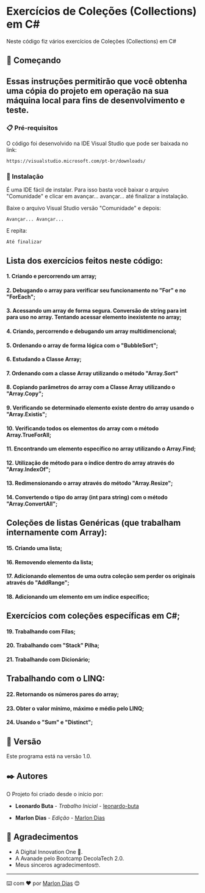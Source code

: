 # Exercícios de Coleções (Collections) em C#

Neste código fiz vários exercícios de Coleções (Collections) em C#

## 🚀 Começando

## Essas instruções permitirão que você obtenha uma cópia do projeto em operação na sua máquina local para fins de desenvolvimento e teste.



### 📋 Pré-requisitos

O código foi desenvolvido na IDE Visual Studio que pode ser baixada no link:

```
https://visualstudio.microsoft.com/pt-br/downloads/
```

### 🔧 Instalação

É uma IDE fácil de instalar. Para isso basta você baixar o arquivo "Comunidade" e clicar em avançar... avançar... até finalizar a instalação.

Baixe o arquivo Visual Studio versão "Comunidade" e depois:

```
Avançar... Avançar...
```

E repita:

```
Até finalizar
```

## Lista dos exercícios feitos neste código:

#### 1. Criando e percorrendo um array;
#### 2. Debugando o array para verificar seu funcionamento no "For" e no "ForEach";
#### 3. Acessando um array de forma segura. Conversão de string para int para uso no array. Tentando acessar elemento inexistente no array;
#### 4. Criando, percorrendo e debugando um array multidimencional;
#### 5. Ordenando o array de forma lógica com o "BubbleSort";
#### 6. Estudando a Classe Array;
#### 7. Ordenando com a classe Array utilizando o método "Array.Sort"
#### 8. Copiando parâmetros do array com a Classe Array utilizando o "Array.Copy";
#### 9. Verificando se determinado elemento existe dentro do array usando o "Array.Existis";
#### 10. Verificando todos os elementos do array com o método Array.TrueForAll;
#### 11. Encontrando um elemento específico no array utilizando o Array.Find;
#### 12. Utilização de método para o índice dentro do array através do "Array.IndexOf";
#### 13. Redimensionando o array através do método "Array.Resize";
#### 14. Convertendo o tipo do array (int para string) com o método "Array.ConvertAll";

## Coleções de listas Genéricas (que trabalham internamente com Array):

#### 15. Criando uma lista;
#### 16. Removendo elemento da lista;
#### 17. Adicionando elementos de uma outra coleção sem perder os originais através do "AddRange";
#### 18. Adicionando um elemento em um índice específico;

## Exercícios com coleções específicas em C#;
#### 19. Trabalhando com Filas;
#### 20. Trabalhando com "Stack" Pilha;
#### 21. Trabalhando com Dicionário;

## Trabalhando com o LINQ:
#### 22. Retornando os números pares do array;  
#### 23. Obter o valor mínimo, máximo e médio pelo LINQ;
#### 24. Usando o "Sum" e "Distinct";

## 📌 Versão

Este programa está na versão 1.0. 

## ✒️ Autores

O Projeto foi criado desde o início por:

* **Leonardo Buta** - *Trabalho Inicial* - [leonardo-buta](https://github.com/leonardo-buta)

* **Marlon Dias** - *Edição* - [Marlon Dias](https://github.com/MarlonHDC)

  

## 🎁 Agradecimentos

* A Digital Innovation One 📢.
* A Avanade pelo Bootcamp DecolaTech 2.0. 
* Meus sinceros agradecimentos🤓.


---

⌨️ com ❤️ por [Marlon Dias](https://github.com/MarlonHDC) 😊
